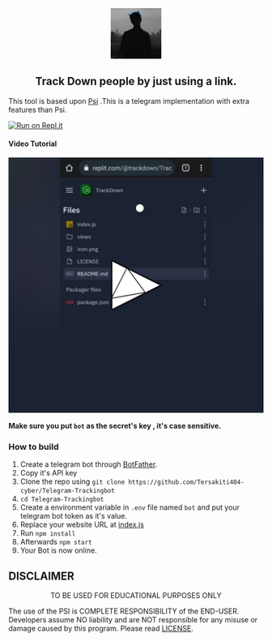 <p align='center'><img style="height:100px;width:100px" src="IMG_20220320_214847_680.jpg" ></p>

<h2 align='center'>Track Down people by just using a link.</h2>

<div align="center">

</div>

This tool is based upon [Psi](https://github.com/Th30neAnd0nly/Psi) .This is a telegram implementation with extra features than Psi.


[![Run on Repl.it](https://repl.it/badge/github/Tersakiti404-cyber/Telegram-Trackingbot)](https://repl.it/github/Tersakiti404-cyber/Telegram-Trackingbot)
 
#### Video Tutorial 

[![Video Tutorial](https://github.com/Tersakiti404-cyber/Telegram-Trackingbot/blob/main/vid.png)](https://github.com/Tersakiti404-cyber/Telegram-Trackingbot/blob/main/vid.mp4?raw=true)

**Make sure you put `bot` as the secret's key , it's case sensitive.**


### How to build
1. Create a telegram bot through [BotFather](https://t.me/BotFather).
1. Copy it's API key
1. Clone the repo using `git clone https://github.com/Tersakiti404-cyber/Telegram-Trackingbot`
1. `cd Telegram-Trackingbot`
1. Create a environment variable in `.env` file named `bot` and put your telegram bot token as it's value.
1. Replace your website URL at [index.js](https://github.com/Tersakiti404-cyber/Telegram-Trackingbot/blob/8d2b963bc96d34282589d47240a9db56b5ce79f5/index.js#L15)
1. Run `npm install`
1. Afterwards `npm start`
1. Your Bot is now online.



## DISCLAIMER
<p align="center">
 TO BE USED FOR EDUCATIONAL PURPOSES ONLY

</p>



The use of the PSI is COMPLETE RESPONSIBILITY of the END-USER. Developers assume NO liability and are NOT responsible for any misuse or damage caused by this program. Please read [LICENSE](LICENSE).
